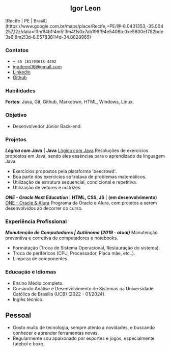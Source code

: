 <h2 align="center">Igor Leon</h2>
[Recife | PE | Brasil](https://www.google.com.br/maps/place/Recife,+PE/@-8.0431353,-35.004257,12z/data=!3m1!4b1!4m5!3m4!1s0x7ab196f94e5408b:0xe5800ef782bde3a6!8m2!3d-8.0578381!4d-34.8828969)

### Contatos ### 

* `+ 55 (81)93618-4492`
* igorleon06@gmail.com
* [Linkedin](https://www.linkedin.com/in/igorleon0/)
* [Github](https://github.com/igorleon0)

### Habilidades ###

**Fortes:** Java, Git, Github, Markdown, HTML, Windows, Linux.

### Objetivo ###

* Desenvolvedor Júnior Back-end.

### Projetos ###

***Lógica com Java*** | **Java** [Lógica com Java](https://github.com/igorleon0/logica-java)
Resoluções de exercícios propostos em Java, sendo eles essências para o aprendizado da linguagem Java.

* Exercícios propostos pela plataforma 'beecrowd'.
* Boa parte dos exercícios se tratava de problemas matemáticos.
* Utilização de estrutura sequencial, condicional e repetitiva.
* Utilização de vetores e matrizes.

***ONE - Oracle Next Education*** | **HTML, CSS, JS** | **(em desenvolvimento)** [ONE - Oracle & Alura](https://github.com/igorleon0/one-oracle-alura)
Programa da Oracle e Alura, com projetos a serem desenvolvidos ao decorrer do curso.

### Experiência Profissional ###

***Manutenção de Computadores | Autônomo (2019 - atual)***
Manutenção preventiva e corretiva de computadores e notebooks.

* Formatação (Troca de Sistema Operacional, Restauração do sistema).
* Troca de periféricos (CPU, Processador, Placa mãe, etc..).
* Limpeza de componentes.


### Educação e Idiomas ###

* Ensino Médio completo.
* Cursando Análise e Desenvolvimento de Sistemas na Universidade Católica de Brasília (UCB) (2022 - 01/2024).
* Inglês técnico.

## Pessoal ###

* Gosto muito de tecnologia, sempre atento a novidades, e buscando conhecer e aprender ferramentas novas.
* Regularmente sou apaixonado por esportes e jogos, especialmente futebol e boxe.



